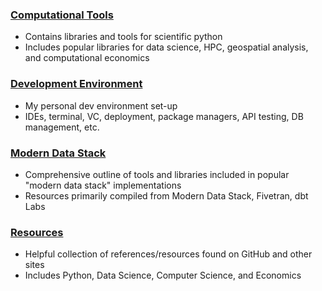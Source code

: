 ### [Computational Tools](https://github.com/zachpinto/computational-tools/blob/main/computational-tools.md)
- Contains libraries and tools for scientific python
- Includes popular libraries for data science, HPC, geospatial analysis, and computational economics

### [Development Environment](https://github.com/zachpinto/computational-tools/blob/main/development-environment.md)
- My personal dev environment set-up
- IDEs, terminal, VC, deployment, package managers, API testing, DB management, etc.

### [Modern Data Stack](https://github.com/zachpinto/computational-tools/blob/main/modern-data-stack.md)
- Comprehensive outline of tools and libraries included in popular "modern data stack" implementations
- Resources primarily compiled from Modern Data Stack, Fivetran, dbt Labs

### [Resources](https://github.com/zachpinto/computational-tools/blob/main/resources.md)
- Helpful collection of references/resources found on GitHub and other sites
- Includes Python, Data Science, Computer Science, and Economics 
